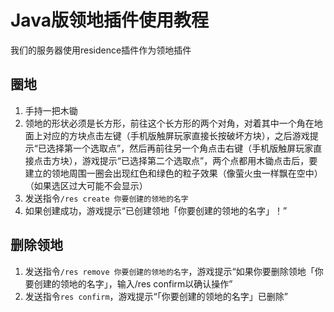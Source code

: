 # Java版领地插件使用教程
我们的服务器使用residence插件作为领地插件
## 圈地
1. 手持一把木锄
2. 领地的形状必须是长方形，前往这个长方形的两个对角，对着其中一个角在地面上对应的方块点击左键（手机版触屏玩家直接长按破坏方块），之后游戏提示“已选择第一个选取点”，然后再前往另一个角点击右键（手机版触屏玩家直接点击方块），游戏提示“已选择第二个选取点”，两个点都用木锄点击后，要建立的领地周围一圈会出现红色和绿色的粒子效果（像萤火虫一样飘在空中）（如果选区过大可能不会显示）
3. 发送指令`/res create 你要创建的领地的名字`
4. 如果创建成功，游戏提示“已创建领地「你要创建的领地的名字」！”

## 删除领地
1. 发送指令`/res remove 你要创建的领地的名字`，游戏提示“如果你要删除领地「你要创建的领地的名字」，输入/res confirm以确认操作”
2. 发送指令`res confirm`，游戏提示“「你要创建的领地的名字」已删除”
